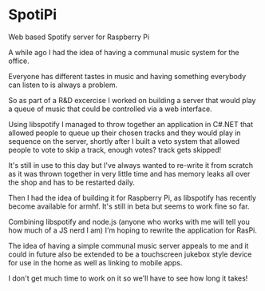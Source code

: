 SpotiPi
=======

Web based Spotify server for Raspberry Pi

A while ago I had the idea of having a communal music system for the office.

Everyone has different tastes in music and having something everybody can listen to is always a problem.

So as part of a R&D excercise I worked on building a server that would play a queue of music that could be controlled via a web interface. 

Using libspotify I managed to throw together an application in C#.NET that allowed people to queue up their chosen tracks and they would play in sequence on the server, shortly after I built a veto system that allowed people to vote to skip a track, enough votes? track gets skipped!

It's still in use to this day but I've always wanted to re-write it from scratch as it was thrown together in very little time and has memory leaks all over the shop and has to be restarted daily.

Then I had the idea of building it for Raspberry Pi, as libspotify has recently become available for armhf. It's still in beta but seems to work fine so far.

Combining libspotify and node.js (anyone who works with me will tell you how much of a JS nerd I am) I'm hoping to rewrite the application for RasPi.

The idea of having a simple communal music server appeals to me and it could in future also be extended to be a touchscreen jukebox style device for use in the home as well as linking to mobile apps.

I don't get much time to work on it so we'll have to see how long it takes!
